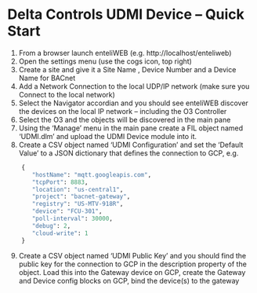 # **Delta Controls UDMI Device – Quick Start**

1.	From a browser launch enteliWEB (e.g. http://localhost/enteliweb)
2.	Open the settings menu (use the cogs icon, top right) 
3.	Create a site and give it a Site Name , Device Number and a Device Name for BACnet
4.	Add a Network Connection to the local UDP/IP network (make sure you Connect to the local network)
5.	Select the Navigator accordian and you should see enteliWEB discover the devices on the local IP network – including the O3 Controller
6.	Select the O3 and the objects will be discovered in the main pane
7.	Using the ‘Manage’ menu in the main pane create a FIL object named ‘UDMI.dlm’ and upload the UDMI Device module into it.
8.	Create a CSV object named ‘UDMI Configuration’ and set the ‘Default Value’ to a JSON dictionary that defines the connection to GCP, e.g.

```python
    {
       "hostName": "mqtt.googleapis.com",
       "tcpPort": 8883,
       "location": "us-central1",
       "project": "bacnet-gateway",
       "registry": "US-MTV-918R",
       "device": "FCU-301",
       "poll-interval": 30000,
       "debug": 2,
       "cloud-write": 1
    }
```

9.	Create a CSV object named ‘UDMI Public Key’ and you should find the public key for the connection to GCP in the description property of the object. Load this into the Gateway device on GCP, create the Gateway and Device config blocks on GCP, bind the device(s) to the gateway


